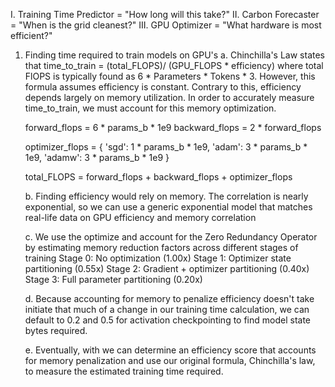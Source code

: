 I. Training Time Predictor = "How long will this take?" 
II. Carbon Forecaster = "When is the grid cleanest?" 
III. GPU Optimizer = "What hardware is most efficient?"



1. Finding time required to train models on GPU's
    a. Chinchilla's Law states that time_to_train = (total_FLOPS)/ (GPU_FLOPS * efficiency) where total FlOPS is typically found as 6 * Parameters * Tokens * 3. However, this formula assumes efficiency is constant. Contrary to this, efficiency depends largely on memory utilization. In order to accurately measure time_to_train, we must account for this memory optimization. 

    forward_flops = 6 * params_b * 1e9
    backward_flops = 2 * forward_flops
    
    optimizer_flops = {
        'sgd': 1 * params_b * 1e9,
        'adam': 3 * params_b * 1e9,
        'adamw': 3 * params_b * 1e9
    }

    total_FLOPS = forward_flops + backward_flops + optimizer_flops

    b. Finding efficiency would rely on memory. The correlation is nearly exponential, so we can use a generic exponential model that matches real-life data on GPU efficiency and memory correlation
    
    c. We use the optimize and account for the Zero Redundancy Operator by estimating memory reduction factors across different stages of training
        Stage 0: No optimization (1.00x)
        Stage 1: Optimizer state partitioning (0.55x)
        Stage 2: Gradient + optimizer partitioning (0.40x)
        Stage 3: Full parameter partitioning (0.20x)
    
    d. Because accounting for memory to penalize efficiency doesn't take initiate that much of a change in our training time calculation, we can default to 0.2 and 0.5 for activation checkpointing to find model state bytes required. 

    e. Eventually, with we can determine an efficiency score that accounts for memory penalization and use our original formula, Chinchilla's law, to measure the estimated training time required. 



